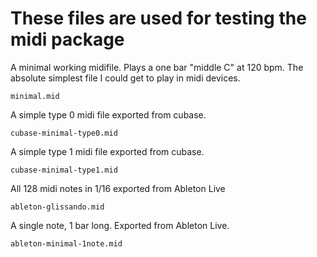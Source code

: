 These files are used for testing the midi package
=================================================


A minimal working midifile. Plays a one bar "middle C" at 120 bpm. The absolute simplest file I could get to play in midi devices.

    minimal.mid


A simple type 0 midi file exported from cubase.

    cubase-minimal-type0.mid


A simple type 1 midi file exported from cubase.

    cubase-minimal-type1.mid


All 128 midi notes in 1/16 exported from Ableton Live

    ableton-glissando.mid


A single note, 1 bar long. Exported from Ableton Live.

    ableton-minimal-1note.mid

